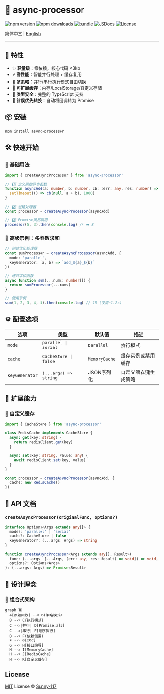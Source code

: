 # 🌟 async-processor

[![npm version][npm-version-src]][npm-version-href]
[![npm downloads][npm-downloads-src]][npm-downloads-href]
[![bundle][bundle-src]][bundle-href]
[![JSDocs][jsdocs-src]][jsdocs-href]
[![License][license-src]][license-href]

简体中文 | [English](./README-en.md)

---

## 🚀 特性

- ✨ **轻量级**：零依赖，核心代码 <3kb
- ⚡ **高性能**：智能并行处理 + 缓存复用
- 🔄 **多策略**：并行/串行执行模式自由切换
- 💾 **可扩展缓存**：内存/LocalStorage/自定义存储
- 🔧 **类型安全**：完整的 TypeScript 支持
- 🎯 **错误优先转换**：自动将回调转为 Promise

## 📦 安装

```bash
npm install async-processor
```

## 🛠 快速开始

### 🔄 基础用法
```ts
import { createAsyncProcessor } from 'async-processor'

// 1️⃣ 定义原始异步函数
function asyncAdd(a: number, b: number, cb: (err: any, res: number) => void) {
  setTimeout(() => cb(null, a + b), 1000)
}

// 2️⃣ 创建处理器
const processor = createAsyncProcessor(asyncAdd)

// 3️⃣ Promise风格调用
processor(5, 3).then(console.log) // ➡️ 8
```

### 🚀 高级示例：多参数求和
```ts
// 创建优化处理器
const sumProcessor = createAsyncProcessor(asyncAdd, {
  mode: 'parallel',
  keyGenerator: (a, b) => `add_${a}_${b}`
})

// 递归求和函数
async function sum(...nums: number[]) {
  return sumProcessor(...nums)
}

// 使用示例
sum(1, 2, 3, 4, 5).then(console.log) // 15 (仅需~1.2s)
```

## ⚙️ 配置选项

| 选项            | 类型                  | 默认值         | 描述                      |
|-----------------|-----------------------|---------------|--------------------------|
| `mode`         | `parallel \| serial` | `parallel`    | 执行模式                 |
| `cache`        | `CacheStore \| false`| `MemoryCache` | 缓存实例或禁用缓存       |
| `keyGenerator` | `(...args) => string`| JSON序列化    | 自定义缓存键生成策略     |

## 🔧 扩展能力

### 💾 自定义缓存
```ts
import { CacheStore } from 'async-processor'

class RedisCache implements CacheStore {
  async get(key: string) {
    return redisClient.get(key)
  }

  async set(key: string, value: any) {
    await redisClient.set(key, value)
  }
}

const processor = createAsyncProcessor(asyncAdd, {
  cache: new RedisCache()
})
```

## 📖 API 文档

### `createAsyncProcessor(originalFunc, options?)`
```ts
interface Options<Args extends any[]> {
  mode?: 'parallel' | 'serial'
  cache?: CacheStore | false
  keyGenerator?: (...args: Args) => string
}

function createAsyncProcessor<Args extends any[], Result>(
  func: (...args: [...Args, (err: any, res: Result) => void]) => void,
  options?: Options<Args>
): (...args: Args) => Promise<Result>
```

## 🎯 设计理念

### 🧩 组合式架构
```mermaid
graph TD
  A[原始函数] --> B(策略模式)
  B --> C{执行模式}
  C -->|并行| D[Promise.all]
  C -->|串行| E[顺序执行]
  B --> F(依赖倒置)
  F --> G[IOC]
  G --> H[接口编程]
  H --> I[MemoryCache]
  H --> J[RedisCache]
  H --> K[自定义缓存]
```
## License

[MIT](./LICENSE) License © [Sunny-117](https://github.com/Sunny-117)

<!-- Badges -->

[npm-version-src]: https://img.shields.io/npm/v/pkg-placeholder?style=flat&colorA=080f12&colorB=1fa669
[npm-version-href]: https://npmjs.com/package/pkg-placeholder
[npm-downloads-src]: https://img.shields.io/npm/dm/pkg-placeholder?style=flat&colorA=080f12&colorB=1fa669
[npm-downloads-href]: https://npmjs.com/package/pkg-placeholder
[bundle-src]: https://img.shields.io/bundlephobia/minzip/pkg-placeholder?style=flat&colorA=080f12&colorB=1fa669&label=minzip
[bundle-href]: https://bundlephobia.com/result?p=pkg-placeholder
[license-src]: https://img.shields.io/github/license/antfu/pkg-placeholder.svg?style=flat&colorA=080f12&colorB=1fa669
[license-href]: https://github.com/antfu/pkg-placeholder/blob/main/LICENSE
[jsdocs-src]: https://img.shields.io/badge/jsdocs-reference-080f12?style=flat&colorA=080f12&colorB=1fa669
[jsdocs-href]: https://www.jsdocs.io/package/pkg-placeholder
